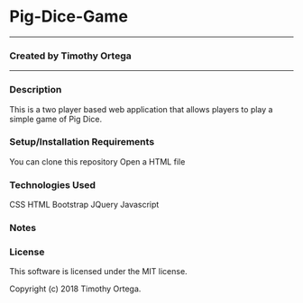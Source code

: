 # Pig-Dice-Game
-------------------------------------------------------------------------------------------------------------------------------

### Created by Timothy Ortega
-------------------------------------------------------------------------------------------------------------------------------

### Description
This is a two player based web application that allows players to play a simple game of Pig Dice.

### Setup/Installation Requirements
You can clone this repository
Open a HTML file

### Technologies Used
CSS
HTML
Bootstrap
JQuery
Javascript

### Notes

### License
This software is licensed under the MIT license.

Copyright (c) 2018 Timothy Ortega.
